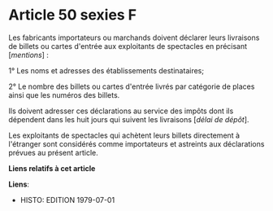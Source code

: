 # Article 50 sexies F

Les fabricants  importateurs ou marchands doivent déclarer leurs livraisons de billets ou cartes d'entrée aux exploitants de
spectacles  en précisant [*mentions*] :

1° Les noms et adresses des établissements destinataires;

2° Le nombre des billets ou cartes d'entrée livrés  par catégorie de places  ainsi que les numéros des billets.

Ils doivent adresser ces déclarations au service des impôts dont ils dépendent dans les huit jours qui suivent les livraisons
[*délai de dépôt*].

Les exploitants de spectacles qui achètent leurs billets directement à l'étranger sont considérés comme importateurs et
astreints aux déclarations prévues au présent article.

**Liens relatifs à cet article**

**Liens**:

  - HISTO: EDITION 1979-07-01

